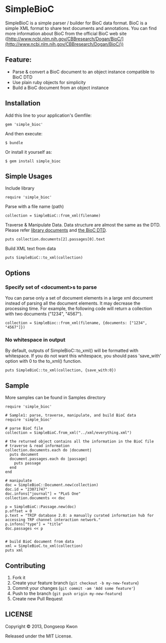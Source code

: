 # SimpleBioC

SimpleBioC is a simple parser / builder for BioC data format. BioC is a simple XML format to share text documents and annotations. You can find more information about BioC from the official BioC web site ([http://www.ncbi.nlm.nih.gov/CBBresearch/Dogan/BioC/](http://www.ncbi.nlm.nih.gov/CBBresearch/Dogan/BioC/))

## Feature:

 * Parse & convert a BioC document to an object instance compatible to BioC DTD
 * Use plain ruby objects for simplicity
 * Build a BioC document from an object instance
 

## Installation

Add this line to your application's Gemfile:

    gem 'simple_bioc'

And then execute:

    $ bundle

Or install it yourself as:

    $ gem install simple_bioc


## Simple Usages

Include library

    require 'simple_bioc'
  
  
Parse with a file name (path)

    collection = SimpleBioC::from_xml(filename)
  
Traverse & Manipulate Data. Data structure are almost the same as the DTD. Please refer [library documents](http://rubydoc.info/gems/simple_bioc/0.0.2/frames) and [the BioC DTD](http://www.ncbi.nlm.nih.gov/CBBresearch/Dogan/BioC/BioCDTD.html).

    puts collection.documents[2].passages[0].text
  
Build XML text from data

    puts SimpleBioC::to_xml(collection)
  
## Options

### Specify set of &lt;document&gt;s to parse

You can parse only a set of document elements in a large xml document instead of parsing all the document elements. It may decrease the processing time. For example, the following code will return a collection with two documents ("1234", "4567").
    
    collection = SimpleBioc::from_xml(filename, {documents: ["1234", "4567"]})

### No whitespace in output

By default, outputs of SimpleBioC::to_xml() will be formatted with whitespace. If you do not want this whitespace, you should pass 'save_with' option with 0 to the to_xml() function.

    puts SimpleBioC::to_xml(collection, {save_with:0})


## Sample

More samples can be found in Samples directory

    require 'simple_bioc'

    # Sample1: parse, traverse, manipulate, and build BioC data
    require 'simple_bioc'
    
    # parse BioC file
    collection = SimpleBioC.from_xml("../xml/everything.xml")
    
    # the returned object contains all the information in the BioC file
    # traverse & read information
    collection.documents.each do |document|
      puts document
      document.passages.each do |passage|
        puts passage
      end
    end
    
    # manipulate 
    doc = SimpleBioC::Document.new(collection)
    doc.id = "23071747"
    doc.infons["journal"] = "PLoS One"
    collection.documents << doc
    
    p = SimpleBioC::Passage.new(doc)
    p.offset = 0
    p.text = "TRIP database 2.0: a manually curated information hub for accessing TRP channel interaction network."
    p.infons["type"] = "title"
    doc.passages << p
    
    
    # build BioC document from data
    xml = SimpleBioC.to_xml(collection)
    puts xml


## Contributing

1. Fork it
2. Create your feature branch (`git checkout -b my-new-feature`)
3. Commit your changes (`git commit -am 'Add some feature'`)
4. Push to the branch (`git push origin my-new-feature`)
5. Create new Pull Request


## LICENSE

Copyright © 2013, Dongseop Kwon

Released under the MIT License.
